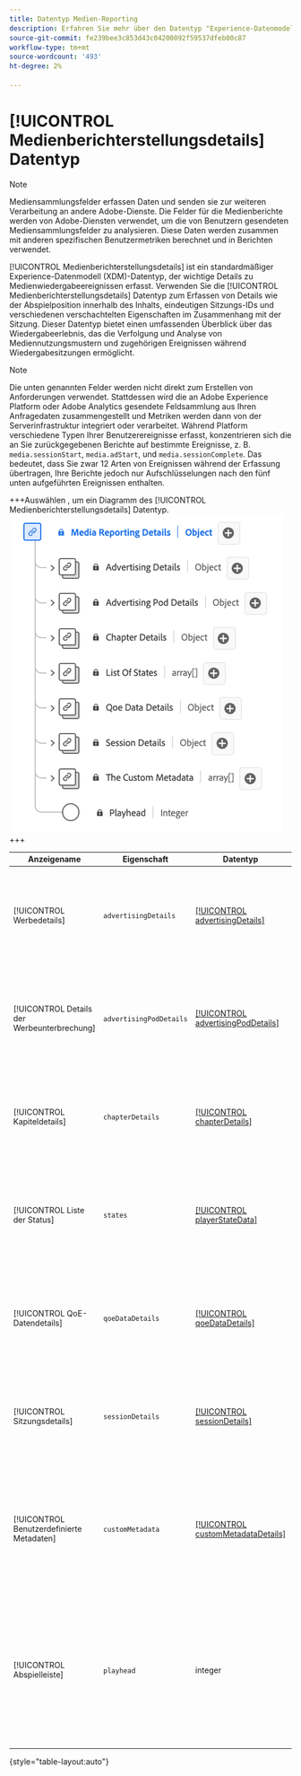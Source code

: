 ```yaml
---
title: Datentyp Medien-Reporting
description: Erfahren Sie mehr über den Datentyp "Experience-Datenmodell (XDM) für Medienberichte-Details".
source-git-commit: fe239bee3c853d43c04200092f59537dfeb00c87
workflow-type: tm+mt
source-wordcount: '493'
ht-degree: 2%

---
```


# [!UICONTROL Medienberichterstellungsdetails] Datentyp

>[!NOTE]
>
>Mediensammlungsfelder erfassen Daten und senden sie zur weiteren Verarbeitung an andere Adobe-Dienste. Die Felder für die Medienberichte werden von Adobe-Diensten verwendet, um die von Benutzern gesendeten Mediensammlungsfelder zu analysieren. Diese Daten werden zusammen mit anderen spezifischen Benutzermetriken berechnet und in Berichten verwendet.

[!UICONTROL Medienberichterstellungsdetails] ist ein standardmäßiger Experience-Datenmodell (XDM)-Datentyp, der wichtige Details zu Medienwiedergabeereignissen erfasst. Verwenden Sie die [!UICONTROL Medienberichterstellungsdetails] Datentyp zum Erfassen von Details wie der Abspielposition innerhalb des Inhalts, eindeutigen Sitzungs-IDs und verschiedenen verschachtelten Eigenschaften im Zusammenhang mit der Sitzung. Dieser Datentyp bietet einen umfassenden Überblick über das Wiedergabeerlebnis, das die Verfolgung und Analyse von Mediennutzungsmustern und zugehörigen Ereignissen während Wiedergabesitzungen ermöglicht.

>[!NOTE]
>
>Die unten genannten Felder werden nicht direkt zum Erstellen von Anforderungen verwendet. Stattdessen wird die an Adobe Experience Platform oder Adobe Analytics gesendete Feldsammlung aus Ihren Anfragedaten zusammengestellt und Metriken werden dann von der Serverinfrastruktur integriert oder verarbeitet. Während Platform verschiedene Typen Ihrer Benutzerereignisse erfasst, konzentrieren sich die an Sie zurückgegebenen Berichte auf bestimmte Ereignisse, z. B. `media.sessionStart`, `media.adStart`, und `media.sessionComplete`. Das bedeutet, dass Sie zwar 12 Arten von Ereignissen während der Erfassung übertragen, Ihre Berichte jedoch nur Aufschlüsselungen nach den fünf unten aufgeführten Ereignissen enthalten.

+++Auswählen , um ein Diagramm des [!UICONTROL Medienberichterstellungsdetails] Datentyp.
![Ein Diagramm des [!UICONTROL Medienberichterstellungsdetails] Datentyp.](../images/data-types/media-reporting-details.png)
+++

| Anzeigename | Eigenschaft | Datentyp | Beschreibung |
| --------------------- | --------------- | --------- | ----------- |
| [!UICONTROL Werbedetails] | `advertisingDetails` | [[!UICONTROL advertisingDetails]](./advertising-details-reporting.md) | Werbedetails beziehen sich auf spezifische Informationen zu Werbeaktivitäten während des Erlebnisereignisses. Dazu gehören Anzeigenmetadaten, Targeting-Details und Leistungsmetriken. |
| [!UICONTROL Details der Werbeunterbrechung] | `advertisingPodDetails` | [[!UICONTROL advertisingPodDetails]](./advertising-pod-details-reporting.md) | Details der Werbeunterbrechung enthalten Informationen zu Anzeigen-Pods innerhalb des Erlebnisereignisses. Sie bietet Einblicke in Anzeigensequenz, Inhalt und Interaktionsmetriken. |
| [!UICONTROL Kapiteldetails] | `chapterDetails` | [[!UICONTROL chapterDetails]](./chapter-details-reporting.md) | Kapiteldetails erfassen Daten zu den Kapiteln oder segmentierten Teilen des Inhalts. Es enthält Informationen zu Kapitelmarken, Zeitleisten und zugehörigen Metadaten. |
| [!UICONTROL Liste der Status] | `states` | [[!UICONTROL playerStateData]](./player-state-data-reporting.md) | Die Statuseigenschaft ist ein Array, das verschiedene Status während des Erlebnisereignisses erfasst. Diese Eigenschaft bietet sequenzielle Daten zu Wiedergabe, Benutzeraktionen oder Inhaltsänderungen. |
| [!UICONTROL QoE-Datendetails] | `qoeDataDetails` | [[!UICONTROL qoeDataDetails]](./qoe-data-details-reporting.md) | QoE (Quality of Experience) Datendetails erfassen leistungsbezogene Metriken und Benutzererlebnisdaten. Es bietet Einblicke in Qualität, Reaktionsfähigkeit und Benutzerinteraktionen. |
| [!UICONTROL Sitzungsdetails] | `sessionDetails` | [[!UICONTROL sessionDetails]](./session-details-reporting.md) | Sitzungsdetails enthalten umfassende Informationen zum Erlebnisereignis und bieten Einblicke in Benutzerinteraktionen, Dauer und Kontextdaten, die für die Wiedergabesitzung relevant sind. |
| [!UICONTROL Benutzerdefinierte Metadaten] | `customMetadata` | [[!UICONTROL customMetadataDetails]](./custom-metadata-details-reporting.md) | Benutzerdefinierte Metadaten enthalten benutzerdefinierte oder zusätzliche Metadaten, die mit dem Erlebnisereignis verknüpft sind. Diese Metadaten ermöglichen die Aufnahme personalisierter oder spezifischer Daten in den Ereigniskontext. |
| [!UICONTROL Abspielleiste] | `playhead` | integer | Die Abspielleiste stellt die aktuelle Wiedergabeposition innerhalb des Medieninhalts dar. Bei Live-Inhalten wird die aktuelle Sekunde des Tages angezeigt (0 &lt;= Abspielleiste &lt; 86400). Bei aufgezeichneten Inhalten spiegelt dies die aktuelle Sekunde der Inhaltsdauer wider (0 &lt;= Abspielleiste &lt; Inhaltsdauer). |

{style="table-layout:auto"}

